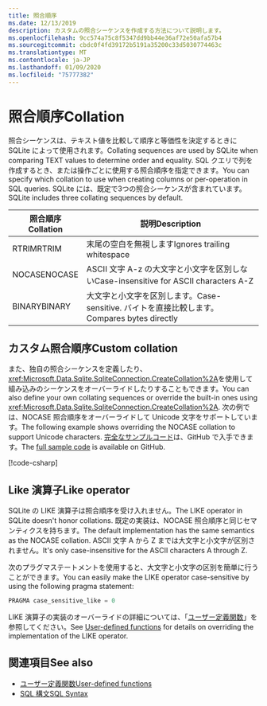 ```yaml
---
title: 照合順序
ms.date: 12/13/2019
description: カスタムの照合シーケンスを作成する方法について説明します。
ms.openlocfilehash: 9cc574a75c8f5347dd9bb44e36af72e50afa57b4
ms.sourcegitcommit: cbdc0f4fd39172b5191a35200c33d5030774463c
ms.translationtype: MT
ms.contentlocale: ja-JP
ms.lasthandoff: 01/09/2020
ms.locfileid: "75777382"
---
```

# <a name="collation"></a><span data-ttu-id="b4136-103">照合順序</span><span class="sxs-lookup"><span data-stu-id="b4136-103">Collation</span></span>

<span data-ttu-id="b4136-104">照合シーケンスは、テキスト値を比較して順序と等価性を決定するときに SQLite によって使用されます。</span><span class="sxs-lookup"><span data-stu-id="b4136-104">Collating sequences are used by SQLite when comparing TEXT values to determine order and equality.</span></span> <span data-ttu-id="b4136-105">SQL クエリで列を作成するとき、または操作ごとに使用する照合順序を指定できます。</span><span class="sxs-lookup"><span data-stu-id="b4136-105">You can specify which collation to use when creating columns or per-operation in SQL queries.</span></span> <span data-ttu-id="b4136-106">SQLite には、既定で3つの照合シーケンスが含まれています。</span><span class="sxs-lookup"><span data-stu-id="b4136-106">SQLite includes three collating sequences by default.</span></span>

| <span data-ttu-id="b4136-107">照合順序</span><span class="sxs-lookup"><span data-stu-id="b4136-107">Collation</span></span> | <span data-ttu-id="b4136-108">説明</span><span class="sxs-lookup"><span data-stu-id="b4136-108">Description</span></span>                               |
| --------- | ----------------------------------------- |
| <span data-ttu-id="b4136-109">RTRIM</span><span class="sxs-lookup"><span data-stu-id="b4136-109">RTRIM</span></span>     | <span data-ttu-id="b4136-110">末尾の空白を無視します</span><span class="sxs-lookup"><span data-stu-id="b4136-110">Ignores trailing whitespace</span></span>               |
| <span data-ttu-id="b4136-111">NOCASE</span><span class="sxs-lookup"><span data-stu-id="b4136-111">NOCASE</span></span>    | <span data-ttu-id="b4136-112">ASCII 文字 A-z の大文字と小文字を区別しない</span><span class="sxs-lookup"><span data-stu-id="b4136-112">Case-insensitive for ASCII characters A-Z</span></span> |
| <span data-ttu-id="b4136-113">BINARY</span><span class="sxs-lookup"><span data-stu-id="b4136-113">BINARY</span></span>    | <span data-ttu-id="b4136-114">大文字と小文字を区別します。</span><span class="sxs-lookup"><span data-stu-id="b4136-114">Case-sensitive.</span></span> <span data-ttu-id="b4136-115">バイトを直接比較します。</span><span class="sxs-lookup"><span data-stu-id="b4136-115">Compares bytes directly</span></span>   |

## <a name="custom-collation"></a><span data-ttu-id="b4136-116">カスタム照合順序</span><span class="sxs-lookup"><span data-stu-id="b4136-116">Custom collation</span></span>

<span data-ttu-id="b4136-117">また、独自の照合シーケンスを定義したり、<xref:Microsoft.Data.Sqlite.SqliteConnection.CreateCollation%2A>を使用して組み込みのシーケンスをオーバーライドしたりすることもできます。</span><span class="sxs-lookup"><span data-stu-id="b4136-117">You can also define your own collating sequences or override the built-in ones using <xref:Microsoft.Data.Sqlite.SqliteConnection.CreateCollation%2A>.</span></span> <span data-ttu-id="b4136-118">次の例では、NOCASE 照合順序をオーバーライドして Unicode 文字をサポートしています。</span><span class="sxs-lookup"><span data-stu-id="b4136-118">The following example shows overriding the NOCASE collation to support Unicode characters.</span></span> <span data-ttu-id="b4136-119">[完全なサンプルコード](https://github.com/dotnet/samples/blob/master/snippets/standard/data/sqlite/CollationSample/Program.cs)は、GitHub で入手できます。</span><span class="sxs-lookup"><span data-stu-id="b4136-119">The [full sample code](https://github.com/dotnet/samples/blob/master/snippets/standard/data/sqlite/CollationSample/Program.cs) is available on GitHub.</span></span>

[!code-csharp[](../../../../samples/snippets/standard/data/sqlite/CollationSample/Program.cs?name=snippet_Collation)]

## <a name="like-operator"></a><span data-ttu-id="b4136-120">Like 演算子</span><span class="sxs-lookup"><span data-stu-id="b4136-120">Like operator</span></span>

<span data-ttu-id="b4136-121">SQLite の LIKE 演算子は照合順序を受け入れません。</span><span class="sxs-lookup"><span data-stu-id="b4136-121">The LIKE operator in SQLite doesn't honor collations.</span></span> <span data-ttu-id="b4136-122">既定の実装は、NOCASE 照合順序と同じセマンティクスを持ちます。</span><span class="sxs-lookup"><span data-stu-id="b4136-122">The default implementation has the same semantics as the NOCASE collation.</span></span> <span data-ttu-id="b4136-123">ASCII 文字 A から Z までは大文字と小文字が区別されません。</span><span class="sxs-lookup"><span data-stu-id="b4136-123">It's only case-insensitive for the ASCII characters A through Z.</span></span>

<span data-ttu-id="b4136-124">次のプラグマステートメントを使用すると、大文字と小文字の区別を簡単に行うことができます。</span><span class="sxs-lookup"><span data-stu-id="b4136-124">You can easily make the LIKE operator case-sensitive by using the following pragma statement:</span></span>

```sql
PRAGMA case_sensitive_like = 0
```

<span data-ttu-id="b4136-125">LIKE 演算子の実装のオーバーライドの詳細については、「[ユーザー定義関数](user-defined-functions.md)」を参照してください。</span><span class="sxs-lookup"><span data-stu-id="b4136-125">See [User-defined functions](user-defined-functions.md) for details on overriding the implementation of the LIKE operator.</span></span>

## <a name="see-also"></a><span data-ttu-id="b4136-126">関連項目</span><span class="sxs-lookup"><span data-stu-id="b4136-126">See also</span></span>

* [<span data-ttu-id="b4136-127">ユーザー定義関数</span><span class="sxs-lookup"><span data-stu-id="b4136-127">User-defined functions</span></span>](user-defined-functions.md)
* [<span data-ttu-id="b4136-128">SQL 構文</span><span class="sxs-lookup"><span data-stu-id="b4136-128">SQL Syntax</span></span>](https://www.sqlite.org/lang.html)
